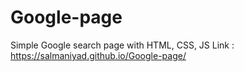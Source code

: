 # Google-page
Simple Google search page with HTML, CSS, JS
Link : https://salmaniyad.github.io/Google-page/
